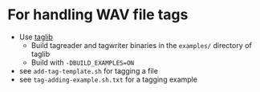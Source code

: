 # For handling WAV file tags

* Use [taglib](https://github.com/taglib/taglib)
  - Build tagreader and tagwriter binaries in the `examples/` directory of taglib
  - Build with `-DBUILD_EXAMPLES=ON`
* see `add-tag-template.sh` for tagging a file
* see `tag-adding-example.sh.txt` for a tagging example 
